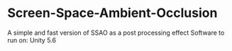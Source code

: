 # Screen-Space-Ambient-Occlusion
A simple and fast version of SSAO as a post processing effect
Software to run on: Unity 5.6
